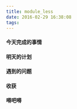 ```yaml
---
title: module_less
date: 2016-02-29 16:38:08
tags:
---
```


#### 今天完成的事情

#### 明天的计划

#### 遇到的问题

#### 收获

#### 嘚吧嘚
